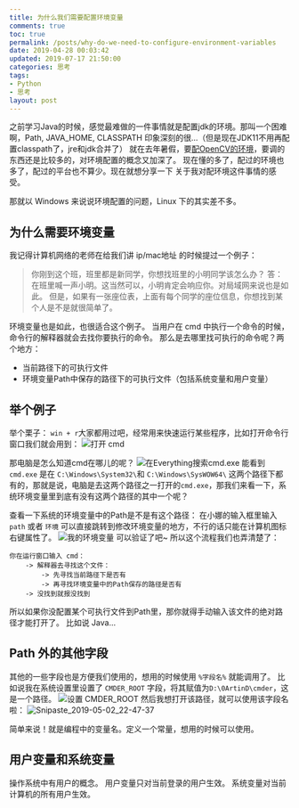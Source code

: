 ```yaml
---
title: 为什么我们需要配置环境变量
comments: true
toc: true
permalink: /posts/why-do-we-need-to-configure-environment-variables
date: 2019-04-28 00:03:42
updated: 2019-07-17 21:50:00
categories: 思考
tags:
- Python
- 思考
layout: post
---
```

之前学习Java的时候，感觉最难做的一件事情就是配置jdk的环境。那叫一个困难啊，Path, JAVA_HOME, CLASSPATH 印象深刻的很...（但是现在JDK11不用再配置classpath了，jre和jdk合并了）
就在去年暑假，要[配OpenCV的环境](/posts/install-opencv-windows-vs/)，要调的东西还是比较多的，对环境配置的概念又加深了。
现在懂的多了，配过的环境也多了，配过的平台也不算少。现在就想分享一下 关于我对配环境这件事情的感受。

那就以 Windows 来说说环境配置的问题，Linux 下的其实差不多。

<!-- more -->

## 为什么需要环境变量
我记得计算机网络的老师在给我们讲 ip/mac地址 的时候提过一个例子：
> 你刚到这个班，班里都是新同学，你想找班里的小明同学该怎么办？
答：在班里喊一声小明。这当然可以，小明肯定会响应你。对局域网来说也是如此。
但是，如果有一张座位表，上面有每个同学的座位信息，你想找到某个人是不是就很简单了。

环境变量也是如此，也很适合这个例子。
当用户在 cmd 中执行一个命令的时候，命令行的解释器就会去找你要执行的命令。
那么是去哪里找可执行的命令呢？两个地方：
- 当前路径下的可执行文件
- 环境变量Path中保存的路径下的可执行文件（包括系统变量和用户变量）

## 举个例子
举个栗子：
`win + r`大家都用过吧，经常用来快速运行某些程序，比如打开命令行窗口我们就会用到：
![打开 cmd](https://i.loli.net/2019/05/02/5ccafd6ee176b.png)

那电脑是怎么知道cmd在哪儿的呢？
![在Everything搜索cmd.exe](https://i.loli.net/2019/05/02/5ccafe08db5ec.png)
能看到 `cmd.exe` 是在 `C:\Windows\System32\`和 `C:\Windows\SysWOW64\` 这两个路径下都有的，那就是说，电脑是去这两个路径之一打开的`cmd.exe`，那我们来看一下，系统环境变量里到底有没有这两个路径的其中一个呢？

查看一下系统的环境变量中的Path是不是有这个路径：
在小娜的输入框里输入 `path` 或者 `环境` 可以直接跳转到修改环境变量的地方，不行的话只能在计算机图标右键属性了。
![我的环境变量](https://i.loli.net/2019/05/02/5ccb0002c8879.png)
可以验证了吧~
所以这个流程我们也弄清楚了：
```
你在运行窗口输入 cmd：
    -> 解释器去寻找这个文件：
        -> 先寻找当前路径下是否有
        -> 再寻找环境变量中的Path保存的路径是否有
    -> 没找到就报没找到
```

所以如果你没配置某个可执行文件到Path里，那你就得手动输入该文件的绝对路径才能打开了。
比如说 Java...
## Path 外的其他字段
其他的一些字段也是方便我们使用的，想用的时候使用 `%字段名%` 就能调用了。
比如说我在系统设置里设置了 `CMDER_ROOT` 字段，将其赋值为`D:\0ArtinD\cmder`，这是一个路径。
![设置 CMDER_ROOT](https://i.loli.net/2019/05/02/5ccb026a1dbfb.png)
然后我想打开该路径，就可以使用该字段名啦：
![Snipaste_2019-05-02_22-47-37](https://i.loli.net/2019/05/02/5ccb03181acf2.png)

简单来说！就是编程中的变量名。定义一个常量，想用的时候可以使用。
## 用户变量和系统变量
操作系统中有用户的概念。
用户变量只对当前登录的用户生效。
系统变量对当前计算机的所有用户生效。